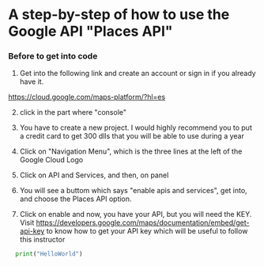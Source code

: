 # A step-by-step of how to use the Google API "Places API"

### Before to get into code 

1. Get into the following link and create an account or sign in if you already have it.

https://cloud.google.com/maps-platform/?hl=es

2. click in the part where "console"

3. You have to create a new project. I would highly recommend you to put a credit card to get 300 dlls that you will be able 
to use during a year

4. Click on "Navigation Menu", which is the three lines at the left of the Google Cloud Logo

5. Click on API and Services, and then, on panel

6. You will see a buttom which says "enable apis and services", get into, and choose the Places API option.


7. Click on enable and now, you have your API, but you will need the KEY. Visit https://developers.google.com/maps/documentation/embed/get-api-key to know how to get your API key which will be useful to follow this
instructor


```python
  print("HelloWorld")
```
